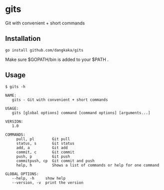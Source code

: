 # gits

Git with convenient + short commands

## Installation

```
go install github.com/dangkaka/gits
```
Make sure $GOPATH/bin is added to your $PATH .

## Usage

`$ gits -h`
```
NAME:
   gits - Git with convenient + short commands

USAGE:
   gits [global options] command [command options] [arguments...]

VERSION:
   1.0

COMMANDS:
     pull, pl        Git pull
     status, s       Git status
     add, a          Git add
     commit, c       Git commit
     push, p         Git push
     commitpush, cp  Git commit and push
     help, h         Shows a list of commands or help for one command

GLOBAL OPTIONS:
   --help, -h     show help
   --version, -v  print the version
```
